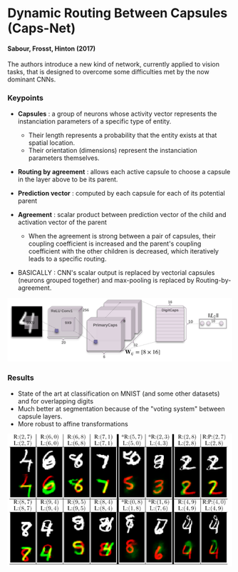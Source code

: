 # Dynamic Routing Between Capsules (Caps-Net)
#### Sabour, Frosst, Hinton (2017)

The authors introduce a new kind of network, currently applied to vision tasks, that is designed to overcome some difficulties met by the now dominant CNNs.

### Keypoints
* **Capsules** : a group of neurons whose activity vector represents the instanciation parameters of a specific type of entity.
  * Their length represents a probability that the entity exists at that spatial location.
  * Their orientation (dimensions) represent the instanciation parameters themselves.
* **Routing by agreement** : allows each active capsule to choose a capsule in the layer above to be its parent.
* **Prediction vector** : computed by each capsule for each of its potential parent
* **Agreement** : scalar product between prediction vector of the child and activation vector of the parent
  * When the agreement is strong between a pair of capsules, their coupling coefficient is increased and the parent's coupling coefficient with the other children is decreased, which iteratively leads to a specific routing.

* BASICALLY : CNN's scalar output is replaced by vectorial capsules (neurons grouped together) and max-pooling is replaced by Routing-by-agreement.

![CapsNet](CapsNet.PNG)

### Results
* State of the art at classification on MNIST (and some other datasets) and for overlapping digits
* Much better at segmentation because of the "voting system" between capsule layers.
* More robust to affine transformations

![Segmentation](MultiMNIST_segmentation.PNG)
